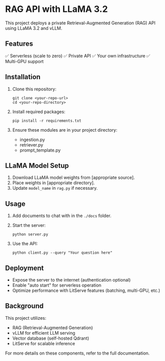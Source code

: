# RAG API with LLaMA 3.2

This project deploys a private Retrieval-Augmented Generation (RAG) API using LLaMA 3.2 and vLLM.

## Features

✅ Serverless (scale to zero)
✅ Private API
✅ Your own infrastructure
✅ Multi-GPU support

## Installation

1. Clone this repository:
   ```
   git clone <your-repo-url>
   cd <your-repo-directory>
   ```

2. Install required packages:
   ```
   pip install -r requirements.txt
   ```

3. Ensure these modules are in your project directory:
   - ingestion.py
   - retriever.py
   - prompt_template.py

## LLaMA Model Setup

1. Download LLaMA model weights from [appropriate source].
2. Place weights in [appropriate directory].
3. Update `model_name` in `rag.py` if necessary.

## Usage

1. Add documents to chat with in the `./docs` folder.

2. Start the server:
   ```
   python server.py
   ```

3. Use the API:
   ```
   python client.py --query "Your question here"
   ```

## Deployment

- Expose the server to the internet (authentication optional)
- Enable "auto start" for serverless operation
- Optimize performance with LitServe features (batching, multi-GPU, etc.)

## Background

This project utilizes:
- RAG (Retrieval-Augmented Generation)
- vLLM for efficient LLM serving
- Vector database (self-hosted Qdrant)
- LitServe for scalable inference

For more details on these components, refer to the full documentation.
